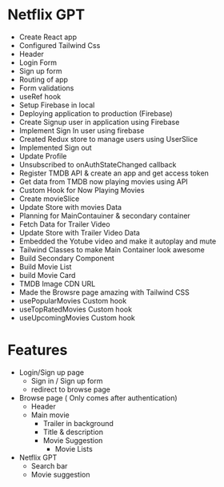 # Netflix GPT

- Create React app
- Configured Tailwind Css
- Header
- Login Form
- Sign up form
- Routing of app
- Form validations
- useRef hook
- Setup Firebase in local
- Deploying application to production (Firebase)
- Create Signup user in application using Firebase
- Implement Sign In user using firebase
- Created Redux store to manage users using UserSlice
- Implemented Sign out
- Update Profile
- Unsubscribed to onAuthStateChanged callback
- Register TMDB API & create an app and get access token
- Get data from TMDB now playing movies using API
- Custom Hook for Now Playing Movies
- Create movieSlice
- Update Store with movies Data
- Planning for MainContauiner & secondary container
- Fetch Data for Trailer Video
- Update Store with Trailer Video Data
- Embedded the Yotube video and make it autoplay and mute
- Tailwind Classes to make Main Container look awesome
- Build Secondary Component
- Build Movie List
- build Movie Card
- TMDB Image CDN URL
- Made the Browsre page amazing with Tailwind CSS
- usePopularMovies Custom hook
- useTopRatedMovies Custom hook
- useUpcomingMovies Custom hook

# Features
- Login/Sign up page
    - Sign in / Sign up form
    - redirect to browse page
- Browse page ( Only comes after authentication)
    - Header
    - Main movie
        - Trailer in background
        - Title & description
        - Movie Suggestion
            - Movie Lists
- Netflix GPT
    - Search bar
    - Movie suggestion
    
